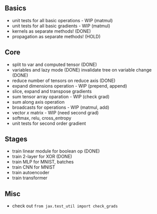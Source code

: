 ## Basics

* unit tests for all basic operations - WIP (matmul)
* unit tests for all basic gradients - WIP (matmul)
* kernels as separate methods! (DONE)
* propagation as separate methods! (HOLD)

## Core

* split to var and computed tensor (DONE)
* variables and lazy mode  (DONE)
  invalidate tree on variable change (DONE)
* reduce number of tensors on reduce axis (DONE)
* expand dimensions operation - WIP (prepend, append)
* slice, expand and transpose gradients
* sum tensor array oparation - WIP (check grad)
* sum along axis operation
* broadcasts for operations - WIP (matmul, add)
* vector _x_ matrix - WIP (need second grad)
* softmax, relu, cross_entropy
* unit tests for second order gradient

## Stages

* train linear module for boolean op (DONE)
* train 2-layer for XOR (DONE)
* train MLP for MNIST, batches
* train CNN for MNIST
* train autoencoder
* train transformer

## Misc

* check out `from jax.test_util import check_grads`
